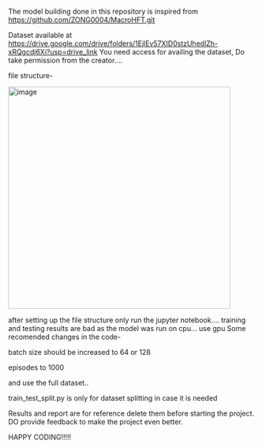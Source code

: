 The model building done in this repository is inspired from https://github.com/ZONG0004/MacroHFT.git

Dataset available at https://drive.google.com/drive/folders/1EjlEv57XID0stzUhedlZh-xRQgcdj6Xi?usp=drive_link 
You need access for availing the dataset,
Do take permission from the creator....

file structure-

<img width="450" alt="image" src="https://github.com/user-attachments/assets/d4dcbda7-d3b2-4304-88c9-7e5bc76e3637" />

after setting up the file structure only run the jupyter notebook....
training and testing results are bad as the model was run on cpu...
use gpu 
Some recomended changes in the code-


batch size should be increased to 64 or 128


episodes to 1000


and use the full dataset..                                                                                                                                                                                                    


train_test_split.py is only for dataset splitting in case it is needed

Results and report are for reference delete them before starting the project.
DO provide feedback to make the project even better.

HAPPY CODING!!!!!
